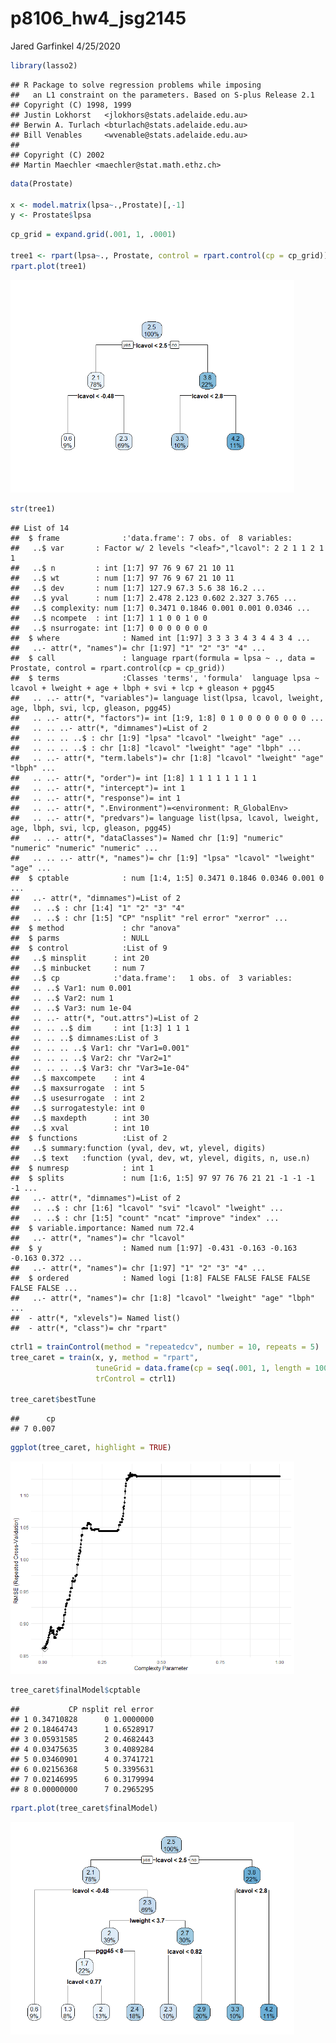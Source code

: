 p8106\_hw4\_jsg2145
================
Jared Garfinkel
4/25/2020

``` r
library(lasso2)
```

    ## R Package to solve regression problems while imposing
    ##   an L1 constraint on the parameters. Based on S-plus Release 2.1
    ## Copyright (C) 1998, 1999
    ## Justin Lokhorst   <jlokhors@stats.adelaide.edu.au>
    ## Berwin A. Turlach <bturlach@stats.adelaide.edu.au>
    ## Bill Venables     <wvenable@stats.adelaide.edu.au>
    ## 
    ## Copyright (C) 2002
    ## Martin Maechler <maechler@stat.math.ethz.ch>

``` r
data(Prostate)

x <- model.matrix(lpsa~.,Prostate)[,-1]
y <- Prostate$lpsa
```

``` r
cp_grid = expand.grid(.001, 1, .0001)

tree1 <- rpart(lpsa~., Prostate, control = rpart.control(cp = cp_grid))
rpart.plot(tree1)
```

<img src="p8106_hw4_jsg2145_files/figure-gfm/unnamed-chunk-2-1.png" width="90%" />

``` r
str(tree1)
```

    ## List of 14
    ##  $ frame              :'data.frame': 7 obs. of  8 variables:
    ##   ..$ var       : Factor w/ 2 levels "<leaf>","lcavol": 2 2 1 1 2 1 1
    ##   ..$ n         : int [1:7] 97 76 9 67 21 10 11
    ##   ..$ wt        : num [1:7] 97 76 9 67 21 10 11
    ##   ..$ dev       : num [1:7] 127.9 67.3 5.6 38 16.2 ...
    ##   ..$ yval      : num [1:7] 2.478 2.123 0.602 2.327 3.765 ...
    ##   ..$ complexity: num [1:7] 0.3471 0.1846 0.001 0.001 0.0346 ...
    ##   ..$ ncompete  : int [1:7] 1 1 0 0 1 0 0
    ##   ..$ nsurrogate: int [1:7] 0 0 0 0 0 0 0
    ##  $ where              : Named int [1:97] 3 3 3 3 4 3 4 4 3 4 ...
    ##   ..- attr(*, "names")= chr [1:97] "1" "2" "3" "4" ...
    ##  $ call               : language rpart(formula = lpsa ~ ., data = Prostate, control = rpart.control(cp = cp_grid))
    ##  $ terms              :Classes 'terms', 'formula'  language lpsa ~ lcavol + lweight + age + lbph + svi + lcp + gleason + pgg45
    ##   .. ..- attr(*, "variables")= language list(lpsa, lcavol, lweight, age, lbph, svi, lcp, gleason, pgg45)
    ##   .. ..- attr(*, "factors")= int [1:9, 1:8] 0 1 0 0 0 0 0 0 0 0 ...
    ##   .. .. ..- attr(*, "dimnames")=List of 2
    ##   .. .. .. ..$ : chr [1:9] "lpsa" "lcavol" "lweight" "age" ...
    ##   .. .. .. ..$ : chr [1:8] "lcavol" "lweight" "age" "lbph" ...
    ##   .. ..- attr(*, "term.labels")= chr [1:8] "lcavol" "lweight" "age" "lbph" ...
    ##   .. ..- attr(*, "order")= int [1:8] 1 1 1 1 1 1 1 1
    ##   .. ..- attr(*, "intercept")= int 1
    ##   .. ..- attr(*, "response")= int 1
    ##   .. ..- attr(*, ".Environment")=<environment: R_GlobalEnv> 
    ##   .. ..- attr(*, "predvars")= language list(lpsa, lcavol, lweight, age, lbph, svi, lcp, gleason, pgg45)
    ##   .. ..- attr(*, "dataClasses")= Named chr [1:9] "numeric" "numeric" "numeric" "numeric" ...
    ##   .. .. ..- attr(*, "names")= chr [1:9] "lpsa" "lcavol" "lweight" "age" ...
    ##  $ cptable            : num [1:4, 1:5] 0.3471 0.1846 0.0346 0.001 0 ...
    ##   ..- attr(*, "dimnames")=List of 2
    ##   .. ..$ : chr [1:4] "1" "2" "3" "4"
    ##   .. ..$ : chr [1:5] "CP" "nsplit" "rel error" "xerror" ...
    ##  $ method             : chr "anova"
    ##  $ parms              : NULL
    ##  $ control            :List of 9
    ##   ..$ minsplit      : int 20
    ##   ..$ minbucket     : num 7
    ##   ..$ cp            :'data.frame':   1 obs. of  3 variables:
    ##   .. ..$ Var1: num 0.001
    ##   .. ..$ Var2: num 1
    ##   .. ..$ Var3: num 1e-04
    ##   .. ..- attr(*, "out.attrs")=List of 2
    ##   .. .. ..$ dim     : int [1:3] 1 1 1
    ##   .. .. ..$ dimnames:List of 3
    ##   .. .. .. ..$ Var1: chr "Var1=0.001"
    ##   .. .. .. ..$ Var2: chr "Var2=1"
    ##   .. .. .. ..$ Var3: chr "Var3=1e-04"
    ##   ..$ maxcompete    : int 4
    ##   ..$ maxsurrogate  : int 5
    ##   ..$ usesurrogate  : int 2
    ##   ..$ surrogatestyle: int 0
    ##   ..$ maxdepth      : int 30
    ##   ..$ xval          : int 10
    ##  $ functions          :List of 2
    ##   ..$ summary:function (yval, dev, wt, ylevel, digits)  
    ##   ..$ text   :function (yval, dev, wt, ylevel, digits, n, use.n)  
    ##  $ numresp            : int 1
    ##  $ splits             : num [1:6, 1:5] 97 97 76 76 21 21 -1 -1 -1 -1 ...
    ##   ..- attr(*, "dimnames")=List of 2
    ##   .. ..$ : chr [1:6] "lcavol" "svi" "lcavol" "lweight" ...
    ##   .. ..$ : chr [1:5] "count" "ncat" "improve" "index" ...
    ##  $ variable.importance: Named num 72.4
    ##   ..- attr(*, "names")= chr "lcavol"
    ##  $ y                  : Named num [1:97] -0.431 -0.163 -0.163 -0.163 0.372 ...
    ##   ..- attr(*, "names")= chr [1:97] "1" "2" "3" "4" ...
    ##  $ ordered            : Named logi [1:8] FALSE FALSE FALSE FALSE FALSE FALSE ...
    ##   ..- attr(*, "names")= chr [1:8] "lcavol" "lweight" "age" "lbph" ...
    ##  - attr(*, "xlevels")= Named list()
    ##  - attr(*, "class")= chr "rpart"

``` r
ctrl1 = trainControl(method = "repeatedcv", number = 10, repeats = 5)
tree_caret = train(x, y, method = "rpart",
                   tuneGrid = data.frame(cp = seq(.001, 1, length = 1000)),
                   trControl = ctrl1)

tree_caret$bestTune
```

    ##      cp
    ## 7 0.007

``` r
ggplot(tree_caret, highlight = TRUE)
```

<img src="p8106_hw4_jsg2145_files/figure-gfm/rpart in caret-1.png" width="90%" />

``` r
tree_caret$finalModel$cptable
```

    ##           CP nsplit rel error
    ## 1 0.34710828      0 1.0000000
    ## 2 0.18464743      1 0.6528917
    ## 3 0.05931585      2 0.4682443
    ## 4 0.03475635      3 0.4089284
    ## 5 0.03460901      4 0.3741721
    ## 6 0.02156368      5 0.3395631
    ## 7 0.02146995      6 0.3179994
    ## 8 0.00000000      7 0.2965295

``` r
rpart.plot(tree_caret$finalModel)
```

<img src="p8106_hw4_jsg2145_files/figure-gfm/rpart in caret-2.png" width="90%" />
